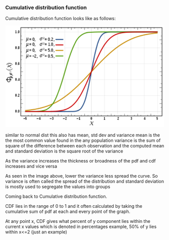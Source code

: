 ### Cumulative distribution function

Cumulative distribution function looks like as follows:

<img src="assets/cumulative distribution function-bd28bafd.png" width="800" />

similar to normal dist this also has mean, std dev and variance
mean is the the most common value found in the any population
variance is the  sum of square of the difference between each observation and the computed mean and standard deviation is the square root of the variance

As the variance increases the thickness or broadness of the pdf and cdf increases and vice versa

As seen in the image above, lower the variance less spread the curve. So variance is often called the spread of the distribution and standard deviation is mostly used to segregate the values into groups

Coming back to Cumulative distribution function.

CDF lies in the range of 0 to 1 and it often calculated by taking the cumulative sum of pdf at each and every point of the graph.

At any point x, CDF gives what percent of y component lies within the current x values which is denoted in percentages
example, 50% of y lies within x<=2 (just an example)
